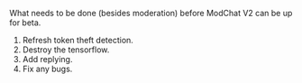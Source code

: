 What needs to be done (besides moderation) before ModChat V2 can be up for beta.

1. Refresh token theft detection.
2. Destroy the tensorflow.
3. Add replying.
4. Fix any bugs.
